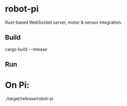 # robot-pi
Rust-based WebSocket server, motor & sensor integration.

## Build
  cargo build --release

## Run
  # On Pi:
  ./target/release/robot-pi
